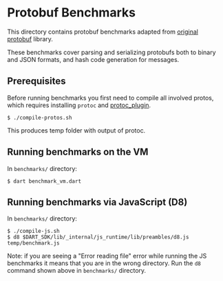 # Protobuf Benchmarks

This directory contains protobuf benchmarks adapted from [original protobuf](
https://github.com/google/protobuf/tree/master/benchmarks) library.

These benchmarks cover parsing and serializing protobufs both to binary and
JSON formats, and hash code generation for messages.

## Prerequisites

Before running benchmarks you first need to compile all involved protos, which
requires installing `protoc` and [protoc_plugin](../../protoc_plugin).

```console
$ ./compile-protos.sh
```

This produces temp folder with output of protoc.

## Running benchmarks on the VM

In `benchmarks/` directory:

```
$ dart benchmark_vm.dart
```

## Running benchmarks via JavaScript (D8)

In `benchmarks/` directory:

```
$ ./compile-js.sh
$ d8 $DART_SDK/lib/_internal/js_runtime/lib/preambles/d8.js temp/benchmark.js
```

Note: if you are seeing a "Error reading file" error while running the JS
benchmarks it means that you are in the wrong directory. Run the `d8` command
shown above in `benchmarks/` directory.
